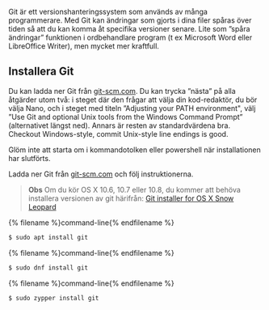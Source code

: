 Git är ett versionshanteringssystem som används av många programmerare. Med Git kan ändringar som gjorts i dina filer spåras över tiden så att du kan komma åt specifika versioner senare. Lite som ”spåra ändringar” funktionen i ordbehandlare program (t ex Microsoft Word eller LibreOffice Writer), men mycket mer kraftfull.

## Installera Git

<!--sec data-title="Installing Git: Windows" data-id="git_install_windows"
data-collapse=true ces-->

Du kan ladda ner Git från [git-scm.com](https://git-scm.com/). Du kan trycka ”nästa” på alla åtgärder utom två: i steget där den frågar att välja din kod-redaktör, du bör välja Nano, och i steget med titeln ”Adjusting your PATH environment", välj ”Use Git and optional Unix tools from the Windows Command Prompt” (alternativet längst ned). Annars är resten av standardvärdena bra. Checkout Windows-style, commit Unix-style line endings is good.

Glöm inte att starta om i kommandotolken eller powershell när installationen har slutförts. <!--endsec-->

<!--sec data-title="Installing Git: OS X" data-id="git_install_OSX"
data-collapse=true ces-->

Ladda ner Git från [git-scm.com](https://git-scm.com/) och följ instruktionerna.

> **Obs** Om du kör OS X 10.6, 10.7 eller 10.8, du kommer att behöva installera versionen av git härifrån: [Git installer for OS X Snow Leopard](https://sourceforge.net/projects/git-osx-installer/files/git-2.3.5-intel-universal-snow-leopard.dmg/download)

<!--endsec-->

<!--sec data-title="Installing Git: Debian or Ubuntu" data-id="git_install_debian_ubuntu"
data-collapse=true ces-->

{% filename %}command-line{% endfilename %}

```bash
$ sudo apt install git
```

<!--endsec-->

<!--sec data-title="Installing Git: Fedora" data-id="git_install_fedora"
data-collapse=true ces-->

{% filename %}command-line{% endfilename %}

```bash
$ sudo dnf install git
```

<!--endsec-->

<!--sec data-title="Installing Git: openSUSE" data-id="git_install_openSUSE"
data-collapse=true ces-->

{% filename %}command-line{% endfilename %}

```bash
$ sudo zypper install git
```

<!--endsec-->